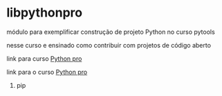 # libpythonpro
módulo para exemplificar construção de projeto Python no curso pytools

nesse curso e ensinado como contribuir com projetos de código aberto
 
link para curso [Python pro](https://plataforma.dev.pro.br)

link para o  curso [Python pro](https://plataforma.dev.pro.br)

1. pip 
